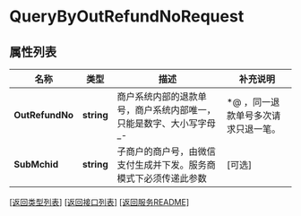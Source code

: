 # QueryByOutRefundNoRequest

## 属性列表

名称 | 类型 | 描述 | 补充说明
------------ | ------------- | ------------- | -------------
**OutRefundNo** | **string** | 商户系统内部的退款单号，商户系统内部唯一，只能是数字、大小写字母_-|*@ ，同一退款单号多次请求只退一笔。  | 
**SubMchid** | **string** | 子商户的商户号，由微信支付生成并下发。服务商模式下必须传递此参数  | [可选] 

[\[返回类型列表\]](README.md#类型列表)
[\[返回接口列表\]](README.md#接口列表)
[\[返回服务README\]](README.md)


